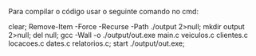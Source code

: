 Para compilar o código usar o seguinte comando no cmd:

clear; Remove-Item -Force -Recurse -Path ./output 2>null; mkdir output 2>null; del null; gcc -Wall -o ./output/out.exe main.c veiculos.c clientes.c locacoes.c dates.c relatorios.c; start ./output/out.exe;